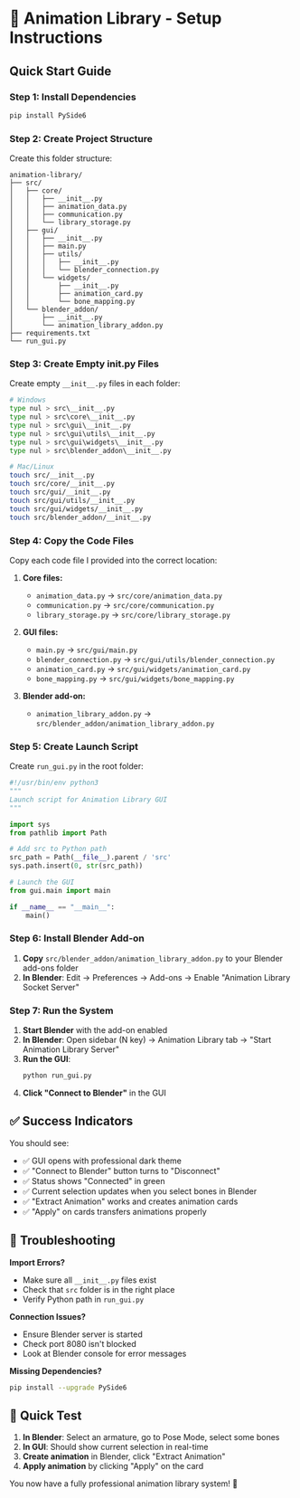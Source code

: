 # 🚀 Animation Library - Setup Instructions

## Quick Start Guide

### Step 1: Install Dependencies

```bash
pip install PySide6
```

### Step 2: Create Project Structure

Create this folder structure:

```
animation-library/
├── src/
│   ├── core/
│   │   ├── __init__.py
│   │   ├── animation_data.py
│   │   ├── communication.py
│   │   └── library_storage.py
│   ├── gui/
│   │   ├── __init__.py
│   │   ├── main.py
│   │   ├── utils/
│   │   │   ├── __init__.py
│   │   │   └── blender_connection.py
│   │   └── widgets/
│   │       ├── __init__.py
│   │       ├── animation_card.py
│   │       └── bone_mapping.py
│   └── blender_addon/
│       ├── __init__.py
│       └── animation_library_addon.py
├── requirements.txt
└── run_gui.py
```

### Step 3: Create Empty __init__.py Files

Create empty `__init__.py` files in each folder:

```bash
# Windows
type nul > src\__init__.py
type nul > src\core\__init__.py
type nul > src\gui\__init__.py
type nul > src\gui\utils\__init__.py
type nul > src\gui\widgets\__init__.py
type nul > src\blender_addon\__init__.py

# Mac/Linux
touch src/__init__.py
touch src/core/__init__.py
touch src/gui/__init__.py
touch src/gui/utils/__init__.py
touch src/gui/widgets/__init__.py
touch src/blender_addon/__init__.py
```

### Step 4: Copy the Code Files

Copy each code file I provided into the correct location:

1. **Core files:**
   - `animation_data.py` → `src/core/animation_data.py`
   - `communication.py` → `src/core/communication.py` 
   - `library_storage.py` → `src/core/library_storage.py`

2. **GUI files:**
   - `main.py` → `src/gui/main.py`
   - `blender_connection.py` → `src/gui/utils/blender_connection.py`
   - `animation_card.py` → `src/gui/widgets/animation_card.py`
   - `bone_mapping.py` → `src/gui/widgets/bone_mapping.py`

3. **Blender add-on:**
   - `animation_library_addon.py` → `src/blender_addon/animation_library_addon.py`

### Step 5: Create Launch Script

Create `run_gui.py` in the root folder:

```python
#!/usr/bin/env python3
"""
Launch script for Animation Library GUI
"""

import sys
from pathlib import Path

# Add src to Python path
src_path = Path(__file__).parent / 'src'
sys.path.insert(0, str(src_path))

# Launch the GUI
from gui.main import main

if __name__ == "__main__":
    main()
```

### Step 6: Install Blender Add-on

1. **Copy** `src/blender_addon/animation_library_addon.py` to your Blender add-ons folder
2. **In Blender**: Edit → Preferences → Add-ons → Enable "Animation Library Socket Server"

### Step 7: Run the System

1. **Start Blender** with the add-on enabled
2. **In Blender**: Open sidebar (N key) → Animation Library tab → "Start Animation Library Server"
3. **Run the GUI**:
   ```bash
   python run_gui.py
   ```
4. **Click "Connect to Blender"** in the GUI

## ✅ Success Indicators

You should see:
- ✅ GUI opens with professional dark theme
- ✅ "Connect to Blender" button turns to "Disconnect" 
- ✅ Status shows "Connected" in green
- ✅ Current selection updates when you select bones in Blender
- ✅ "Extract Animation" works and creates animation cards
- ✅ "Apply" on cards transfers animations properly

## 🔧 Troubleshooting

**Import Errors?**
- Make sure all `__init__.py` files exist
- Check that `src` folder is in the right place
- Verify Python path in `run_gui.py`

**Connection Issues?**
- Ensure Blender server is started
- Check port 8080 isn't blocked
- Look at Blender console for error messages

**Missing Dependencies?**
```bash
pip install --upgrade PySide6
```

## 🎯 Quick Test

1. **In Blender**: Select an armature, go to Pose Mode, select some bones
2. **In GUI**: Should show current selection in real-time
3. **Create animation** in Blender, click "Extract Animation"
4. **Apply animation** by clicking "Apply" on the card

You now have a fully professional animation library system! 🚀